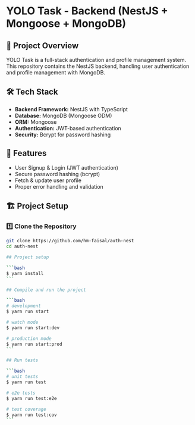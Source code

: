 # YOLO Task - Backend (NestJS + Mongoose + MongoDB)

## 🚀 Project Overview

YOLO Task is a full-stack authentication and profile management system. This repository contains the NestJS backend, handling user authentication and profile management with MongoDB.

## 🛠️ Tech Stack

- **Backend Framework:** NestJS with TypeScript
- **Database:** MongoDB (Mongoose ODM)
- **ORM:** Mongoose
- **Authentication:** JWT-based authentication
- **Security:** Bcrypt for password hashing

## 📌 Features

- User Signup & Login (JWT authentication)
- Secure password hashing (bcrypt)
- Fetch & update user profile
- Proper error handling and validation

## 🏗️ Project Setup

### 1️⃣ Clone the Repository

````sh
git clone https://github.com/hm-faisal/auth-nest
cd auth-nest

## Project setup

```bash
$ yarn install
```

## Compile and run the project

```bash
# development
$ yarn run start

# watch mode
$ yarn run start:dev

# production mode
$ yarn run start:prod
```

## Run tests

```bash
# unit tests
$ yarn run test

# e2e tests
$ yarn run test:e2e

# test coverage
$ yarn run test:cov
```
````
